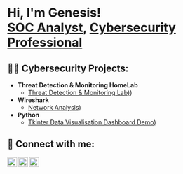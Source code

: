 <h1>Hi, I'm Genesis! <br/><a href="https://github.com/genvarelli">SOC Analyst</a>, <a href="https://www.linkedin.com/in/genesisvarelli/">Cybersecurity Professional</a>
<h2>👨‍💻 Cybersecurity Projects:</h2>

- <b>Threat Detection & Monitoring HomeLab</b>
  - [Threat Detection & Monitoring Lab)](https://github.com/Genvarelli/Threat-Detection-Monitoring-Lab))
- <b>Wireshark</b>
  - [Network Analysis)](https://github.com/Genvarelli/Wireshark-Network-Analysis)
- <b>Python</b>
  - [Tkinter Data Visualisation Dashboard Demo)](https://github.com/Genvarelli/Data_visualisation_Dashboard)


<h2> 🤳 Connect with me:</h2>

[<img align="left" alt="GenesisVarelli | YouTube" width="22px" src="https://cdn.jsdelivr.net/npm/simple-icons@v3/icons/youtube.svg" />][youtube]
[<img align="left" alt="GenesisVarelli | LinkedIn" width="22px" src="https://cdn.jsdelivr.net/npm/simple-icons@v3/icons/linkedin.svg" />][linkedin]
[<img align="left" alt="GenesisVarelli | Instagram" width="22px" src="https://cdn.jsdelivr.net/npm/simple-icons@v3/icons/instagram.svg" />][instagram]


[youtube]: https://www.youtube.com/@Genvarelli
[instagram]: https://www.instagram.com/GenesisVarelli/
[linkedin]: https://linkedin.com/in/GenesisVarelli

<!--
**Genvarelli/Genvarelli** is a ✨ _special_ ✨ repository because its `README.md` (this file) appears on your GitHub profile.

Here are some ideas to get you started:

- 🔭 I’m currently working on ...
- 🌱 I’m currently learning ...
- 👯 I’m looking to collaborate on ...
- 🤔 I’m looking for help with ...
- 💬 Ask me about ...
- 📫 How to reach me: ...
- 😄 Pronouns: ...
- ⚡ Fun fact: ...
-->
